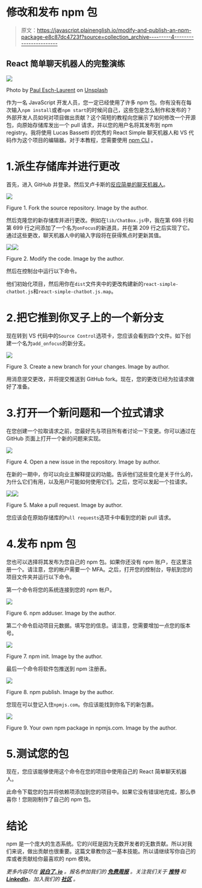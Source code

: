 # 修改和发布 npm 包

> 原文：<https://javascript.plainenglish.io/modify-and-publish-an-npm-package-e8c87dc4723f?source=collection_archive---------4----------------------->

## React 简单聊天机器人的完整演练

![](img/e9ecae2a3111b44e01a4f880f115b738.png)

Photo by [Paul Esch-Laurent](https://unsplash.com/@pinjasaur?utm_source=unsplash&utm_medium=referral&utm_content=creditCopyText) on [Unsplash](https://unsplash.com/s/photos/npm?utm_source=unsplash&utm_medium=referral&utm_content=creditCopyText)

作为一名 JavaScript 开发人员，您一定已经使用了许多 npm 包。你有没有在每次输入`npm install`或者`npm start`的时候问自己，这些包是怎么制作和发布的？外部开发人员如何对项目做出贡献？这个简短的教程向您展示了如何修改一个开源包，向原始存储库发出一个 pull 请求，并以您的用户名将其发布到 npm registry。我将使用 Lucas Bassetti 的优秀的 React Simple 聊天机器人和 VS 代码作为这个项目的编辑器。对于本教程，您需要使用 [npm CLI](https://docs.npmjs.com/downloading-and-installing-node-js-and-npm) 。

# 1.派生存储库并进行更改

首先，进入 GitHub 并登录。然后叉卢卡斯的[反应简单的聊天机器人](https://lucasbassetti.com.br/react-simple-chatbot/)。

![](img/19c723d9ad87a7cb72c4cb095cdf58f0.png)

Figure 1\. Fork the source repository. Image by the author.

然后克隆您的新存储库并进行更改。例如在`lib/ChatBox.js`中，我在第 698 行和第 699 行之间添加了一个名为`onFocus`的新道具，并在第 209 行之后实现了它。通过这些更改，聊天机器人中的输入字段将在获得焦点时更新其值。

![](img/0f992f4afa18eb27115ba3ae54d1a6a0.png)![](img/b80c8a8ac565e88e03158d7d8f766a01.png)

Figure 2\. Modify the code. Image by the author.

然后在控制台中运行以下命令。

他们初始化项目，然后用你在`dist`文件夹中的更改构建新的`react-simple-chatbot.js`和`react-simple-chatbot.js.map`。

# 2.把它推到你叉子上的一个新分支

现在转到 VS 代码中的`Source Control`选项卡，您应该会看到四个文件。如下创建一个名为`add_onfocus`的新分支。

![](img/f2ad3bdcae3fa3efe5484483f3643609.png)

Figure 3\. Create a new branch for your changes. Image by author.

用消息提交更改，并将提交推送到 GitHub fork。现在，您的更改已经为拉请求做好了准备。

# 3.打开一个新问题和一个拉式请求

在您创建一个拉取请求之前，您最好先与项目所有者讨论一下变更。你可以通过在 GitHub 页面上打开一个新的问题来实现。

![](img/141eef0a8dc440fb6feceaf8abeb33a2.png)

Figure 4\. Open a new issue in the repository. Image by author.

在新的一期中，你可以向业主解释提议的功能。告诉他们这些变化是关于什么的，为什么它们有用，以及用户可能如何使用它们。之后，您可以发起一个拉请求。

![](img/b29f151b79fce0d1291de9d956baa614.png)![](img/7b5164dd4076f66a4a6778bc053b6544.png)

Figure 5\. Make a pull request. Image by author.

您应该会在原始存储库的`Pull requests`选项卡中看到您的新 pull 请求。

# 4.发布 npm 包

您也可以选择将其发布为您自己的 npm 包。如果你还没有 npm 账户，在这里注册一个。请注意，您的帐户需要一个 MFA。之后，打开您的控制台，导航到您的项目文件夹并运行以下命令。

第一个命令将您的系统连接到您的 npm 帐户。

![](img/2cb5b1a2f51c1c4b517583c5cb23d8aa.png)

Figure 6\. npm adduser. Image by the author.

第二个命令启动项目元数据。填写您的信息。请注意，您需要增加一点您的版本号。

![](img/0e81a20a905af22f886312466e4ec52c.png)

Figure 7\. npm init. Image by the author.

最后一个命令将软件包推送到 npm 注册表。

![](img/2751f8a29fdd995f58176d4d903331dc.png)

Figure 8\. npm publish. Image by the author.

您现在可以登记入住`npmjs.com`。你应该能找到你名下的新包裹。

![](img/ffe8766d1bcdfa6305d28b2f4da66d6f.png)

Figure 9\. Your own npm package in npmjs.com. Image by the author.

# 5.测试您的包

现在，您应该能够使用这个命令在您的项目中使用自己的 React 简单聊天机器人。

此命令下载您的包并将依赖项添加到您的项目中。如果它没有错误地完成，那么恭喜你！您刚刚制作了自己的 npm 包。

# 结论

npm 是一个庞大的生态系统。它的兴旺是因为无数开发者的无数贡献。所以对我们来说，做出贡献也很重要。这篇文章教你这一基本技能。所以请继续写你自己的库或者贡献给你最喜欢的 npm 模块。

*更多内容尽在* [***说白了. io***](https://plainenglish.io/) *。报名参加我们的* [***免费周报***](http://newsletter.plainenglish.io/) *。关注我们关于* [***推特***](https://twitter.com/inPlainEngHQ) *和*[***LinkedIn***](https://www.linkedin.com/company/inplainenglish/)*。加入我们的* [***社区***](https://discord.gg/GtDtUAvyhW) *。*
